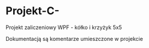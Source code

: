 # Projekt-C-
Projekt zaliczeniowy WPF - kółko i krzyżyk 5x5

Dokumentacją są komentarze umieszczone w projekcie
